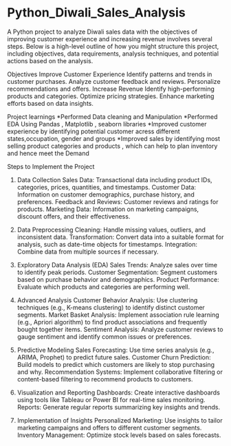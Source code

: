 # Python_Diwali_Sales_Analysis
A Python project to analyze Diwali sales data with the objectives of improving customer experience and increasing revenue involves several steps. Below is a high-level outline of how you might structure this project, including objectives, data requirements, analysis techniques, and potential actions based on the analysis.

Objectives
Improve Customer Experience
Identify patterns and trends in customer purchases.
Analyze customer feedback and reviews.
Personalize recommendations and offers.
Increase Revenue
Identify high-performing products and categories.
Optimize pricing strategies.
Enhance marketing efforts based on data insights.

Project learnings 
*Performed Data cleaning and Manipulation 
*Performed EDA Using Pandas , Matplotlib , seaborn libraries 
*Improved customer experience by identifying potential customer acress different states,occupation, gender and groups 
*Improved sales by identifying most selling product categories and products , which can help to plan inventory and hence meet the Demand 

Steps to Implement the Project

1. Data Collection
Sales Data: Transactional data including product IDs, categories, prices, quantities, and timestamps.
Customer Data: Information on customer demographics, purchase history, and preferences.
Feedback and Reviews: Customer reviews and ratings for products.
Marketing Data: Information on marketing campaigns, discount offers, and their effectiveness.

2. Data Preprocessing
Cleaning: Handle missing values, outliers, and inconsistent data.
Transformation: Convert data into a suitable format for analysis, such as date-time objects for timestamps.
Integration: Combine data from multiple sources if necessary.

3. Exploratory Data Analysis (EDA)
Sales Trends: Analyze sales over time to identify peak periods.
Customer Segmentation: Segment customers based on purchase behavior and demographics.
Product Performance: Evaluate which products and categories are performing well.

4. Advanced Analysis
Customer Behavior Analysis: Use clustering techniques (e.g., K-means clustering) to identify distinct customer segments.
Market Basket Analysis: Implement association rule learning (e.g., Apriori algorithm) to find product associations and frequently bought together items.
Sentiment Analysis: Analyze customer reviews to gauge sentiment and identify common issues or preferences.

5. Predictive Modeling
Sales Forecasting: Use time series analysis (e.g., ARIMA, Prophet) to predict future sales.
Customer Churn Prediction: Build models to predict which customers are likely to stop purchasing and why.
Recommendation Systems: Implement collaborative filtering or content-based filtering to recommend products to customers.

6. Visualization and Reporting
Dashboards: Create interactive dashboards using tools like Tableau or Power BI for real-time sales monitoring.
Reports: Generate regular reports summarizing key insights and trends.

7. Implementation of Insights
Personalized Marketing: Use insights to tailor marketing campaigns and offers to different customer segments.
Inventory Management: Optimize stock levels based on sales forecasts.



